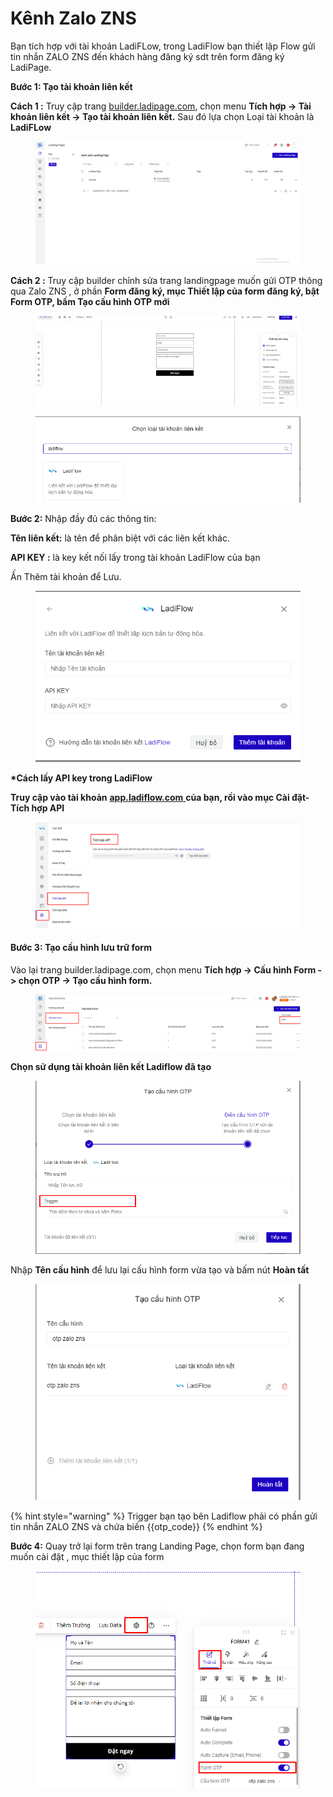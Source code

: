 # Kênh Zalo ZNS

Bạn tích hợp  với tài khoản LadiFLow, trong LadiFlow bạn thiết lập Flow gửi tin nhắn ZALO ZNS đến khách hàng đăng ký sdt trên form đăng ký LadiPage.

**Bước 1: Tạo tài khoản liên kết**

&#x20;**Cách 1 :** Truy cập trang [builder.ladipage.com](http://builder.ladipage.com/), chọn menu **Tích hợp -> Tài khoản liên kết -> Tạo tài khoản liên kết.** Sau đó lựa chọn Loại tài khoản là **LadiFLow**

<figure><img src="../../../../.gitbook/assets/tài khoản liên kết  (1).gif" alt=""><figcaption></figcaption></figure>

**Cách 2 :** Truy cập builder chỉnh sửa trang landingpage muốn gửi OTP thông qua Zalo ZNS , ở phần **Form đăng ký, mục Thiết lập của form đăng ký, bật  Form OTP, bấm Tạo cấu hình OTP mới** &#x20;

<figure><img src="../../../../.gitbook/assets/otp 1 (1).gif" alt=""><figcaption></figcaption></figure>

<figure><img src="../../../../.gitbook/assets/image (937).png" alt=""><figcaption></figcaption></figure>

**Bước 2:** Nhập đầy đủ các thông tin:

**Tên liên kết:** là tên để phân biệt với các liên kết khác.&#x20;

**API KEY :** là key kết nối lấy trong tài khoản LadiFlow của bạn&#x20;

Ấn Thêm tài khoản để Lưu.

<figure><img src="../../../../.gitbook/assets/image (755).png" alt=""><figcaption></figcaption></figure>

**\*Cách lấy API  key trong LadiFlow**&#x20;

**Truy cập vào tài khoản** [**app.ladiflow.com** ](https://app.ladiflow.com/settings/api-key) **của bạn, rồi vào mục Cài đặt- Tích hợp API**&#x20;

<figure><img src="../../../../.gitbook/assets/image (924).png" alt=""><figcaption></figcaption></figure>

#### Bước 3: **Tạo** cấu hình lưu trữ form&#x20;

Vào lại trang builder.ladipage.com, chọn menu **Tích hợp -> Cấu hình Form -> chọn OTP ->  Tạo cấu hình form.**

<figure><img src="../../../../.gitbook/assets/image (1015).png" alt=""><figcaption></figcaption></figure>

**Chọn sử dụng tài khoản liên kết Ladiflow đã tạo**&#x20;

<figure><img src="../../../../.gitbook/assets/image (1023).png" alt=""><figcaption></figcaption></figure>

Nhập **Tên cấu hình** để lưu lại cấu hình form vừa tạo và bấm nút **Hoàn tất**&#x20;

<figure><img src="../../../../.gitbook/assets/image (1000).png" alt=""><figcaption></figcaption></figure>

{% hint style="warning" %}
Trigger bạn tạo bên Ladiflow phải có phần gửi tin nhắn ZALO ZNS và chứa biến \{{otp\_code\}}
{% endhint %}

**Bước 4:** Quay trở lại form trên trang Landing Page, chọn  form bạn đang muốn cài đặt , mục thiết lập của form&#x20;

<figure><img src="../../../../.gitbook/assets/image (1026).png" alt=""><figcaption></figcaption></figure>

